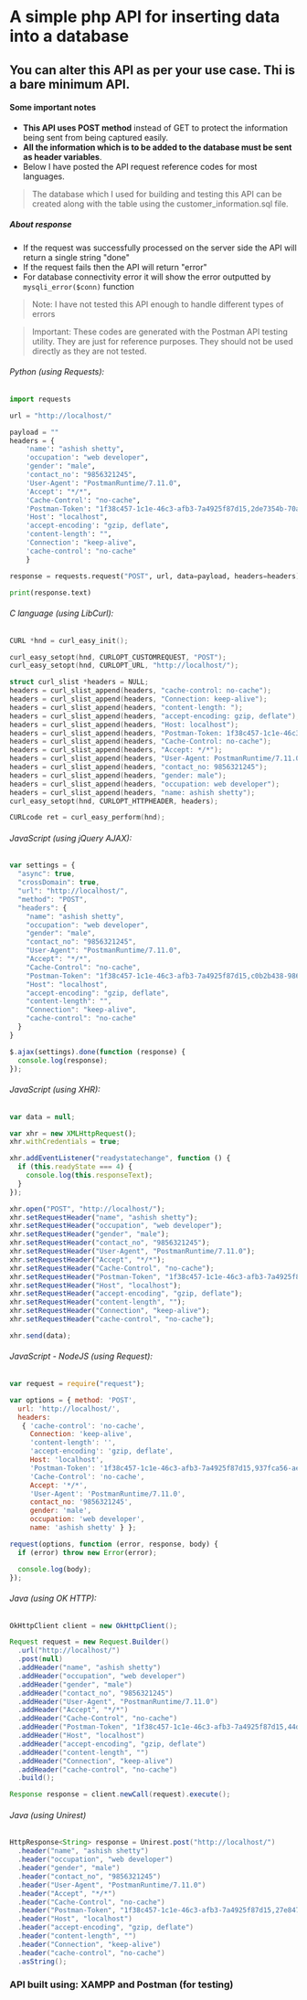 # A simple php API for inserting data into a database

## You can alter this API as per your use case. Thi is a bare minimum API.

#### Some important notes
* __This API uses POST method__ instead of GET to protect the information being sent from being captured easily.
* __All the information which is to be added to the database must be sent as header variables__.
* Below I have posted the API request reference codes for most languages.
> The database which I used for building and testing this API can be created along with the table using the customer_information.sql file.
##### About response
* If the request was successfully processed on the server side the API will return a single string "done"
* If the request fails then the API will return "error"
* For database connectivity error it will show the error outputted by `mysqli_error($conn)` function
> Note: I have not tested this API enough to handle different types of errors

> Important: These codes are generated with the Postman API testing utility. They are just for reference purposes. They should not be used directly as they are not tested.

###### Python (using Requests):
```python
import requests

url = "http://localhost/"

payload = ""
headers = {
    'name': "ashish shetty",
    'occupation': "web developer",
    'gender': "male",
    'contact_no': "9856321245",
    'User-Agent': "PostmanRuntime/7.11.0",
    'Accept': "*/*",
    'Cache-Control': "no-cache",
    'Postman-Token': "1f38c457-1c1e-46c3-afb3-7a4925f87d15,2de7354b-70ab-447c-a548-e0530d25fdf5",
    'Host': "localhost",
    'accept-encoding': "gzip, deflate",
    'content-length': "",
    'Connection': "keep-alive",
    'cache-control': "no-cache"
    }

response = requests.request("POST", url, data=payload, headers=headers)

print(response.text)
```

###### C language (using LibCurl):
```c
CURL *hnd = curl_easy_init();

curl_easy_setopt(hnd, CURLOPT_CUSTOMREQUEST, "POST");
curl_easy_setopt(hnd, CURLOPT_URL, "http://localhost/");

struct curl_slist *headers = NULL;
headers = curl_slist_append(headers, "cache-control: no-cache");
headers = curl_slist_append(headers, "Connection: keep-alive");
headers = curl_slist_append(headers, "content-length: ");
headers = curl_slist_append(headers, "accept-encoding: gzip, deflate");
headers = curl_slist_append(headers, "Host: localhost");
headers = curl_slist_append(headers, "Postman-Token: 1f38c457-1c1e-46c3-afb3-7a4925f87d15,373d9e6b-cc75-45a5-b57e-39b2a80ff3c8");
headers = curl_slist_append(headers, "Cache-Control: no-cache");
headers = curl_slist_append(headers, "Accept: */*");
headers = curl_slist_append(headers, "User-Agent: PostmanRuntime/7.11.0");
headers = curl_slist_append(headers, "contact_no: 9856321245");
headers = curl_slist_append(headers, "gender: male");
headers = curl_slist_append(headers, "occupation: web developer");
headers = curl_slist_append(headers, "name: ashish shetty");
curl_easy_setopt(hnd, CURLOPT_HTTPHEADER, headers);

CURLcode ret = curl_easy_perform(hnd);
```

###### JavaScript (using jQuery AJAX):
```javascript
var settings = {
  "async": true,
  "crossDomain": true,
  "url": "http://localhost/",
  "method": "POST",
  "headers": {
    "name": "ashish shetty",
    "occupation": "web developer",
    "gender": "male",
    "contact_no": "9856321245",
    "User-Agent": "PostmanRuntime/7.11.0",
    "Accept": "*/*",
    "Cache-Control": "no-cache",
    "Postman-Token": "1f38c457-1c1e-46c3-afb3-7a4925f87d15,c0b2b438-986b-443e-b6f8-b0f035f6e327",
    "Host": "localhost",
    "accept-encoding": "gzip, deflate",
    "content-length": "",
    "Connection": "keep-alive",
    "cache-control": "no-cache"
  }
}

$.ajax(settings).done(function (response) {
  console.log(response);
});
```

###### JavaScript (using XHR):
```javascript
var data = null;

var xhr = new XMLHttpRequest();
xhr.withCredentials = true;

xhr.addEventListener("readystatechange", function () {
  if (this.readyState === 4) {
    console.log(this.responseText);
  }
});

xhr.open("POST", "http://localhost/");
xhr.setRequestHeader("name", "ashish shetty");
xhr.setRequestHeader("occupation", "web developer");
xhr.setRequestHeader("gender", "male");
xhr.setRequestHeader("contact_no", "9856321245");
xhr.setRequestHeader("User-Agent", "PostmanRuntime/7.11.0");
xhr.setRequestHeader("Accept", "*/*");
xhr.setRequestHeader("Cache-Control", "no-cache");
xhr.setRequestHeader("Postman-Token", "1f38c457-1c1e-46c3-afb3-7a4925f87d15,13d81548-447e-4af1-9797-45e48829f4f8");
xhr.setRequestHeader("Host", "localhost");
xhr.setRequestHeader("accept-encoding", "gzip, deflate");
xhr.setRequestHeader("content-length", "");
xhr.setRequestHeader("Connection", "keep-alive");
xhr.setRequestHeader("cache-control", "no-cache");

xhr.send(data);
```

###### JavaScript - NodeJS (using Request):
```javascript
var request = require("request");

var options = { method: 'POST',
  url: 'http://localhost/',
  headers: 
   { 'cache-control': 'no-cache',
     Connection: 'keep-alive',
     'content-length': '',
     'accept-encoding': 'gzip, deflate',
     Host: 'localhost',
     'Postman-Token': '1f38c457-1c1e-46c3-afb3-7a4925f87d15,937fca56-ae87-4ee8-a206-bddfeae1c862',
     'Cache-Control': 'no-cache',
     Accept: '*/*',
     'User-Agent': 'PostmanRuntime/7.11.0',
     contact_no: '9856321245',
     gender: 'male',
     occupation: 'web developer',
     name: 'ashish shetty' } };

request(options, function (error, response, body) {
  if (error) throw new Error(error);

  console.log(body);
});

```

###### Java (using OK HTTP):
```java
OkHttpClient client = new OkHttpClient();

Request request = new Request.Builder()
  .url("http://localhost/")
  .post(null)
  .addHeader("name", "ashish shetty")
  .addHeader("occupation", "web developer")
  .addHeader("gender", "male")
  .addHeader("contact_no", "9856321245")
  .addHeader("User-Agent", "PostmanRuntime/7.11.0")
  .addHeader("Accept", "*/*")
  .addHeader("Cache-Control", "no-cache")
  .addHeader("Postman-Token", "1f38c457-1c1e-46c3-afb3-7a4925f87d15,44d80a22-d4d4-4ff1-9630-7d0292cc0c8b")
  .addHeader("Host", "localhost")
  .addHeader("accept-encoding", "gzip, deflate")
  .addHeader("content-length", "")
  .addHeader("Connection", "keep-alive")
  .addHeader("cache-control", "no-cache")
  .build();

Response response = client.newCall(request).execute();
```

###### Java (using Unirest)
```java
HttpResponse<String> response = Unirest.post("http://localhost/")
  .header("name", "ashish shetty")
  .header("occupation", "web developer")
  .header("gender", "male")
  .header("contact_no", "9856321245")
  .header("User-Agent", "PostmanRuntime/7.11.0")
  .header("Accept", "*/*")
  .header("Cache-Control", "no-cache")
  .header("Postman-Token", "1f38c457-1c1e-46c3-afb3-7a4925f87d15,27e847d4-2de0-4d33-a067-ff43870d3450")
  .header("Host", "localhost")
  .header("accept-encoding", "gzip, deflate")
  .header("content-length", "")
  .header("Connection", "keep-alive")
  .header("cache-control", "no-cache")
  .asString();
```

### API built using: XAMPP and Postman (for testing)
